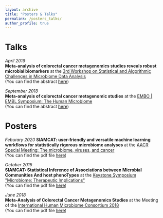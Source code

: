 ```yaml
---
layout: archive
title: "Posters & Talks"
permalink: /posters_talks/
author_profile: true
---
```


# Talks

_April 2019_  
__Meta-analysis of colorectal cancer metagenomics studies reveals robust
microbial biomarkers__ at the
[3rd Workshop on Statistical and Algorithmic Challenges in Microbiome Data Analysis](https://www.simonsfoundation.org/event/3rd-workshop-on-statistical-and-algorithmic-challenges-in-microbiome-data-analysis/)  
(You can find the abstract
[here](https://github.com/jakob-wirbel/jakob-wirbel.github.io/blob/master/files/2019-04-01_talk_sacmda.md))


_September 2018_   
__Meta-analysis of colorectal cancer metagenomic studies__ at
the [EMBO | EMBL Symposium: The Human Microbiome](https://www.embo-embl-symposia.org/symposia/2018/EES18-09/)  
(You can find the abstract
[here](https://github.com/jakob-wirbel/jakob-wirbel.github.io/blob/master/files/2018-09-17_talk_embl.md))


# Posters

_Feburary 2020_
__SIAMCAT: user-friendly and versatile machine learning workflows for
statistically rigorous microbiome analyses__ at the
[AACR Special Meeting: The microbiome, viruses, and cancer](https://www.aacr.org/meeting/microbiome-2020/)  
(You can find the pdf file
[here](https://github.com/jakob-wirbel/jakob-wirbel.github.io/blob/master/files/2020-02_poster_aacr.pdf))

_October 2019_  
__SIAMCAT: Statistical Inference of Associations between Microbial Communities
And host phenoTypes__ at the [Keystone Symposium "Microbiome: Therapeutic
Implications"](https://www.keystonesymposia.org/index.cfm?e=web.Meeting.Program&meetingid=1696)  
(You can find the pdf file
[here](https://github.com/jakob-wirbel/jakob-wirbel.github.io/blob/master/files/2019-10_poster_keystone.pdf))

_June 2018_   
__Meta-Analysis of Colorectal Cancer Metagenomics Studies__ at the Meeting of
the
[International Human Microbiome Consortium 2018](http://apc.ucc.ie/ihmc-2018/)   
(You can find the pdf file
[here](https://github.com/jakob-wirbel/jakob-wirbel.github.io/blob/master/files/2018-06_poster_ihmc.pdf))
